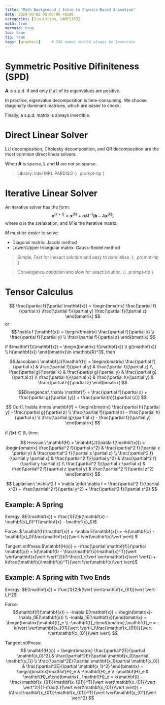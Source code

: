 ```yaml
---
title: "Math Background | Intro to Physics-Based Animation"
date: 2024-03-02 00:00:00 +0200
categories: [Simulation, GAMES103]
math: true
mermaid: true
toc: true
tip: true
tags: [graphics]     # TAG names should always be lowercase
---
```

<html>
<head>
    <script src="https://cdn.mathjax.org/mathjax/latest/MathJax.js?config=TeX-AMS-MML_HTMLorMML" type="text/javascript"></script>
    <script type="text/x-mathjax-config">
        MathJax.Hub.Config({
            tex2jax: {
            skipTags: ['script', 'noscript', 'style', 'textarea', 'pre'],
            inlineMath: [['$','$']]
            }
        });
    </script>
</head>
</html>

# Symmetric Positive Difiniteness (SPD)
**A** is s.p.d. if and only if all of its eigenvalues are positive.

In practice, eigenvalue decomposition is time-consuming. We choose diagonally dominant matrices, which are easier to check.

Finally, a s.p.d. matrix is always invertible.

# Direct Linear Solver

LU decomposition, Cholesky decomposition, and QR decomposition are the most common direct linear solvers.

When **A** is sparse, **L** and **U** are not so sparse.
> Library: Intel MKL PARDISO
{: .prompt-tip }

# Iterative Linear Solver

An iterative solver has the form:
$$
\mathbf{x}^{(k+1)} = \mathbf{x}^{(k)} + \alpha M^{-1}(\mathbf{b} - A\mathbf{x}^{(k)})
$$
where $\alpha$ is the srelaxation, and $M$ is the iterative matrix.

$M$ must be easier to solve:
- Diagonal matrix: Jacobi method
- Lower/Upper triangular matrix: Gauss-Seidel method

> Simple, Fast for inexact solution and easy to parallelize.
{: .prompt-tip }

> Convergence condition and slow for exact solution.
{: .prompt-tip }

# Tensor Calculus

$$
\frac{\partial f}{\partial \mathbf{x}} = \begin{bmatrix}
\frac{\partial f}{\partial x} 
\frac{\partial f}{\partial y} 
\frac{\partial f}{\partial z}
\end{bmatrix}
$$
or
$$
\nabla f (\mathbf{x}) = \begin{bmatrix}
\frac{\partial f}{\partial x} \\
\frac{\partial f}{\partial y} \\
\frac{\partial f}{\partial z}
\end{bmatrix}
$$


if $\mathbf{f}(\mathbf{x}) = \begin{bmatrix} f(\mathbf{x}) \\ g(\mathbf{x}) \\ h(\mathbf{x}) \end{bmatrix}\in \mathbb{R}^3$, then

$$Jacoobian:\  
\mathbf{J}(\mathbf{f}) = \begin{bmatrix}
\frac{\partial f}{\partial x} & \frac{\partial f}{\partial y} & \frac{\partial f}{\partial z} \\
\frac{\partial g}{\partial x} & \frac{\partial g}{\partial y} & \frac{\partial g}{\partial z} \\
\frac{\partial h}{\partial x} & \frac{\partial h}{\partial y} & \frac{\partial h}{\partial z}
\end{bmatrix}
$$

$$Divergence:\ 
\nabla  \mathbf{f} = \frac{\partial f}{\partial x} + \frac{\partial g}{\partial {y}} + \frac{\partial{h}}{\partial {z}}
$$

$$
Curl:\ 
\nabla \times \mathbf{f} = \begin{bmatrix}
\frac{\partial h}{\partial y} - \frac{\partial g}{\partial z} \\
\frac{\partial f}{\partial z} - \frac{\partial h}{\partial x} \\
\frac{\partial g}{\partial x} - \frac{\partial f}{\partial y}
\end{bmatrix}
$$

if $f(\mathbf{x}) \in \mathbb{R}$, then:

$$
Hessian:\ 
\mathbf{H} = \mathbf{J}(\nabla f(\mathbf{x})) = \begin{bmatrix}
\frac{\partial^2 f}{\partial x^2} & \frac{\partial^2 f}{\partial x \partial y} & \frac{\partial^2 f}{\partial x \partial z} \\
\frac{\partial^2 f}{\partial y \partial x} & \frac{\partial^2 f}{\partial y^2} & \frac{\partial^2 f}{\partial y \partial z} \\
\frac{\partial^2 f}{\partial z \partial x} & \frac{\partial^2 f}{\partial z \partial y} & \frac{\partial^2 f}{\partial z^2}
\end{bmatrix}
$$

$$
Laplacian:\ 
\nabla^2 f = \nabla \cdot \nabla f = \frac{\partial^2 f}{\partial x^2} + \frac{\partial^2 f}{\partial y^2} + \frac{\partial^2 f}{\partial z^2}
$$

## Example: A Spring
Energy: $E(\mathbf{x}) = \frac{1}{2}k(\mathbf{x} - \mathbf{x}_0)^T(\mathbf{x} - \mathbf{x}_0)$

Force: $ \mathbf{f}(\mathbf{x}) = -\nabla E(\mathbf{x}) = -k(\mathbf{x} - \mathbf{x}_0)\frac{\mathbf{x}}{\vert \vert\mathbf{x}\vert \vert} $

Tangent stiffness:$\mathbf{H(x)} = -\frac{\partial \mathbf{f}}{\partial \mathbf{x}} = k(\mathbf{I} - \frac{\mathbf{x}\mathbf{x}^T}{\vert \vert\mathbf{x}\vert \vert^2})(1-\frac{L}{\vert \vert\mathbf{x}\vert \vert}) + k\frac{\mathbf{x}\mathbf{x}^T}{\vert \vert\mathbf{x}\vert \vert}$



## Example: A Spring with Two Ends

Energy: $E(\mathbf{x}) = \frac{1}{2}k(\vert \vert\mathbf{x_{01}}\vert \vert-L)^2$

Force: $$\mathbf{f}(\mathbf{x}) = -\nabla E(\mathbf{x}) = \begin{bmatrix}-\nabla_0E(\mathbf{x}) \\  -\nabla_1E(\mathbf{x})\end{bmatrix} = \begin{bmatrix}\mathbf{f}_e \\ -\mathbf{f}_e\end{bmatrix},\mathbf{f}_e = -k(\vert \vert\mathbf{x_{01}}\vert \vert-L)\frac{\mathbf{x_{01}}}{\vert \vert\mathbf{x_{01}}\vert \vert}
$$

Tangent stiffness:
$$
\mathbf{H(x)} = \begin{bmatrix} 
\frac{\partial^2E}{\partial \mathbf{x_0}^2} & \frac{\partial^2E}{\partial \mathbf{x_0}\partial \mathbf{x_1}} \\
\frac{\partial^2E}{\partial \mathbf{x_1}\partial \mathbf{x_0}} & \frac{\partial^2E}{\partial \mathbf{x_1}^2}
\end{bmatrix} = \begin{bmatrix}\mathbf{H}_e & -\mathbf{H}_e \\ -\mathbf{H}_e & \mathbf{H}_e\end{bmatrix}
,
\mathbf{H}_e = k(\mathbf{I} - \frac{\mathbf{x_{01}}\mathbf{x_{01}}^T}{\vert \vert\mathbf{x_{01}}\vert \vert^2})(1-\frac{L}{\vert \vert\mathbf{x_{01}}\vert \vert}) + k\frac{\mathbf{x_{01}}\mathbf{x_{01}}^T}{\vert \vert\mathbf{x_{01}}\vert \vert^2}
$$



